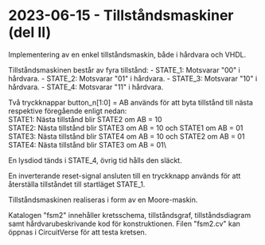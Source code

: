# 2023-06-15 - Tillståndsmaskiner (del II)
Implementering av en enkel tillståndsmaskin, både i hårdvara och VHDL.

Tillståndsmaskinen består av fyra tillstånd:
    - STATE_1: Motsvarar "00" i hårdvara.
    - STATE_2: Motsvarar "01" i hårdvara.
    - STATE_3: Motsvarar "10" i hårdvara.
    - STATE_4: Motsvarar "11" i hårdvara.

Två tryckknappar button_n[1:0] = AB används för att byta tillstånd till nästa respektive föregående enligt nedan:\
    STATE1: Nästa tillstånd blir STATE2 om AB = 10\
    STATE2: Nästa tillstånd blir STATE3 om AB = 10 och STATE1 om AB = 01\
    STATE3: Nästa tillstånd blir STATE4 om AB = 10 och STATE2 om AB = 01\
    STATE4: Nästa tillstånd blir STATE3 om AB = 01\

En lysdiod tänds i STATE_4, övrig tid hålls den släckt.

En inverterande reset-signal ansluten till en tryckknapp används för att återställa
tillståndet till startläget STATE_1.

Tillståndsmaskinen realiseras i form av en Moore-maskin.

Katalogen "fsm2" innehåller kretsschema, tillståndsgraf, tillståndsdiagram samt hårdvarubeskrivande kod för konstruktionen. Filen "fsm2.cv" kan öppnas i CircuitVerse för att testa kretsen.